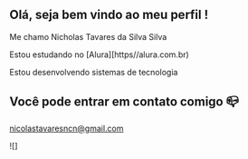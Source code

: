 ## Olá, seja bem vindo ao meu perfil !

Me chamo Nicholas Tavares da Silva
Silva

Estou estudando no [Alura][https//alura.com.br)

Estou desenvolvendo sistemas de tecnologia 


## Você pode entrar em contato comigo 📪


nicolastavaresncn@gmail.com 


![]
